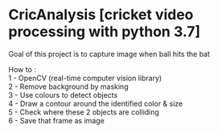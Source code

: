 # CricAnalysis [cricket video processing with python 3.7]

Goal of this project is to capture image when ball hits the bat

How to : <br>
1 - OpenCV (real-time computer vision library) <br>
2 - Remove background by masking<br>
3 - Use colours to detect objects <br>
4 - Draw a contour around the identified color & size <br>
5 - Check where these 2 objects are colliding <br>
6 - Save that frame as image <br>

